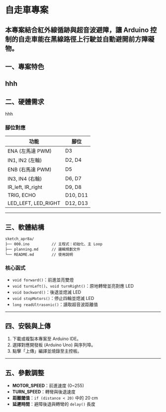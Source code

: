 # 自走車專案
本專案結合紅外線循跡與超音波避障，讓 Arduino 控制的自走車能在黑線路徑上行駛並自動避開前方障礙物。
---

## 一、專案特色
hhh
---

## 二、硬體需求
hhh
### 腳位對應

| 功能             | 腳位         |
| ---------------- | ------------ |
| ENA (左馬達 PWM) | D3           |
| IN1, IN2 (左輪)  | D2, D4       |
| ENB (右馬達 PWM) | D5           |
| IN3, IN4 (右輪)  | D6, D7       |
| IR_left, IR_right| D9, D8       |
| TRIG, ECHO       | D10, D11     |
| LED_LEFT, LED_RIGHT | D12, D13 |
---
## 三、軟體結構

```
sketch_apr8a/
├── 000.ino          // 主程式：初始化、主 Loop
├── planning.md      // 邏輯規劃文件
└── README.md        // 使用說明
```

### 核心函式

- `void forward()`：前進並亮雙燈
- `void turnLeft()`、`void turnRight()`：原地轉彎並亮對應 LED
- `void backward()`：後退並熄滅 LED
- `void stopMotors()`：停止四輪並熄滅 LED
- `long readUltrasonic()`：讀取超音波距離值

---

## 四、安裝與上傳

1. 下載或複製本專案至 Arduino IDE。
2. 選擇對應開發板 (Arduino Uno) 與序列埠。
3. 點擊「上傳」編譯並燒錄至主控板。

---

## 五、參數調整

- **MOTOR_SPEED**：前進速度 (0~255)
- **TURN_SPEED**：轉彎與後退速度
- **距離閾值**：`if (distance < 20)` 中的 20 cm
- **延遲時間**：避障後退與轉彎的 `delay()` 長度
